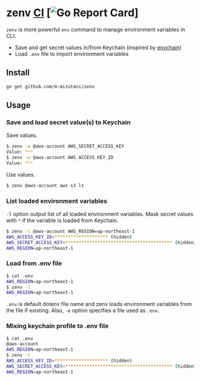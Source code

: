 # zenv [CI](https://github.com/m-mizutani/zenv/actions/workflows/test.yml/badge.svg)  [![Go Report Card](https://goreportcard.com/badge/github.com/m-mizutani/zenv)]

`zenv` is more powerful `env` command to manage environment variables in CLI.

- Save and get secret values in/from Keychain (inspired by [envchain](https://github.com/sorah/envchain))
- Load `.env` file to import environment variables

## Install

```sh
go get github.com/m-mizutani/zenv
```

## Usage

### Save and load secret value(s) to Keychain

Save values.
```sh
$ zenv -w @aws-account AWS_SECRET_ACCESS_KEY
Value: ***
$ zenv -w @aws-account AWS_ACCESS_KEY_ID
Value: ***
```

Use values.
```sh
$ zenv @aws-account aws s3 ls
```

### List loaded environment variables

`-l` option output list of all loaded environment variables. Mask secret values with `*` if the variable is loaded from Keychain.

```sh
$ zenv -l @aws-account AWS_REGION=ap-northeast-1
AWS_ACCESS_KEY_ID=******************** (hidden)
AWS_SECRET_ACCESS_KEY=**************************************** (hidden)
AWS_REGION=ap-northeast-1
```

### Load from .env file

```sh
$ cat .env
AWS_REGION=ap-northeast-1
$ zenv -l
AWS_REGION=ap-northeast-1
```

`.env` is default dotenv file name and zenv loads environment variables from the file if existing. Also, `-e` option specifies a file used as `.env`.

### Mixing keychain profile to .env file

```sh
$ cat .env
@aws-account
AWS_REGION=ap-northeast-1
$ zenv -l
AWS_ACCESS_KEY_ID=******************** (hidden)
AWS_SECRET_ACCESS_KEY=**************************************** (hidden)
AWS_REGION=ap-northeast-1
```
